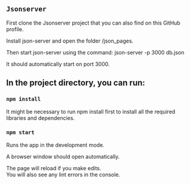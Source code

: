 

## `Jsonserver`

First clone the Jsonserver project that you can also find on this GitHub profile. 

Install json-server and open the folder /json_pages.

Then start json-server using the command: json-server -p 3000 db.json

It should automatically start on port 3000.

## In the project directory, you can run:

### `npm install`

It might be necessary to run npm install first to install all the required libraries and dependencies. 

### `npm start`

Runs the app in the development mode.<br />

A browser window should open automatically.

The page will reload if you make edits.<br />
You will also see any lint errors in the console.
